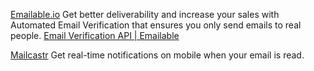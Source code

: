 
[Emailable.io](https://emailable.io/)
Get better deliverability and increase your sales with Automated Email Verification that ensures you only send emails to real people.
[Email Verification API | Emailable](https://emailable.com/api/)

[Mailcastr](https://mailcastr.com/)
Get real-time notifications on mobile when your email is read.
